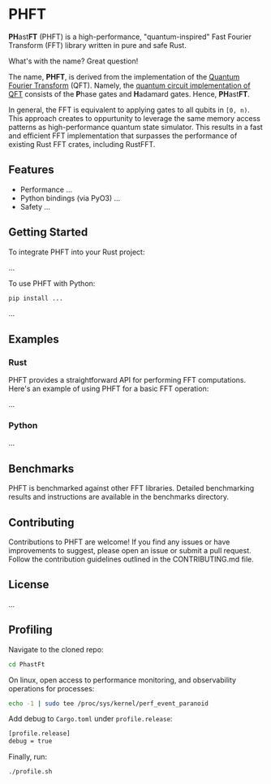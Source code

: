 # PHFT

**PH**ast**FT** (PHFT) is a high-performance, "quantum-inspired" Fast Fourier Transform (FFT) library written in pure
and
safe Rust.

What's with the name? Great question!

The name, **PHFT**, is derived from the implementation of the
[Quantum Fourier Transform](https://en.wikipedia.org/wiki/Quantum_Fourier_transform) (QFT). Namely, the
[quantum circuit implementation of QFT](https://en.wikipedia.org/wiki/Quantum_Fourier_transform#Circuit_implementation)
consists of the **P**hase gates and **H**adamard gates. Hence, **PH**ast**FT**.

In general, the FFT is equivalent to applying gates to all qubits in `[0, n)`. This approach creates to oppurtunity to
leverage the same memory access patterns as high-performance quantum state simulator. This results in a fast and
efficient FFT implementation that surpasses the performance of existing Rust FFT crates, including RustFFT.

## Features

- Performance ...
- Python bindings (via PyO3) ...
- Safety ...

## Getting Started

To integrate PHFT into your Rust project:

...

To use PHFT with Python:

```bash
pip install ...
```

...

## Examples

### Rust

PHFT provides a straightforward API for performing FFT computations. Here's an example of using PHFT for a basic FFT
operation:

...

### Python

...

## Benchmarks

PHFT is benchmarked against other FFT libraries. Detailed benchmarking results and instructions are available in the
benchmarks directory.

## Contributing

Contributions to PHFT are welcome! If you find any issues or have improvements to suggest, please open an issue or
submit a pull request. Follow the contribution guidelines outlined in the CONTRIBUTING.md file.

## License

...

## Profiling

Navigate to the cloned repo:

```bash
cd PhastFt
```

On linux, open access to performance monitoring, and observability operations for processes:

```bash
echo -1 | sudo tee /proc/sys/kernel/perf_event_paranoid
```

Add debug to `Cargo.toml` under `profile.release`:

```bash
[profile.release]
debug = true
```

Finally, run:

```bash
./profile.sh
```
